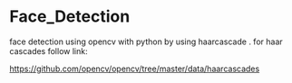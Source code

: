 # Face_Detection
face detection using opencv with python by using haarcascade .
 for haar cascades follow link:
 
 https://github.com/opencv/opencv/tree/master/data/haarcascades
